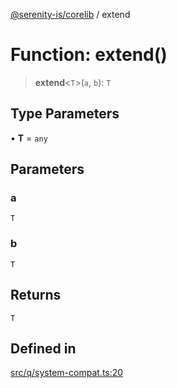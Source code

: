 [@serenity-is/corelib](../README.md) / extend

# Function: extend()

> **extend**\<`T`\>(`a`, `b`): `T`

## Type Parameters

• **T** = `any`

## Parameters

### a

`T`

### b

`T`

## Returns

`T`

## Defined in

[src/q/system-compat.ts:20](https://github.com/serenity-is/serenity/blob/master/packages/corelib/src/q/system-compat.ts#L20)
